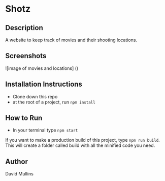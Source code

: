 # Shotz

## Description
A website to keep track of movies and their shooting locations.

## Screenshots
![image of movies and locations] ()

## Installation Instructions
* Clone down this repo
* at the root of a project, run `npm install`

## How to Run
* In your terminal type `npm start`

If you want to make a production build of this project, type `npm run build`. This will create a folder called build with all the minified code you need.

## Author
David Mullins
